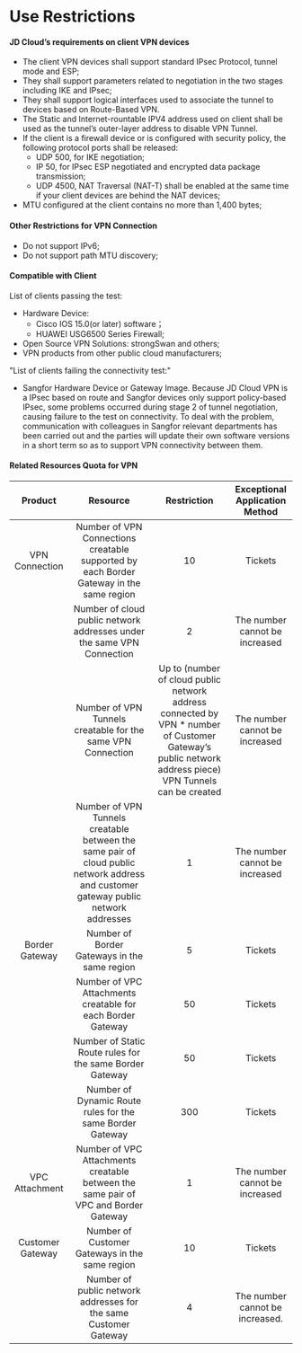 # Use Restrictions
#### JD Cloud’s requirements on client VPN devices
* The client VPN devices shall support standard IPsec Protocol, tunnel mode and ESP;
* They shall support parameters related to negotiation in the two stages including IKE and IPsec;
* They shall support logical interfaces used to associate the tunnel to devices based on Route-Based VPN.
* The Static and Internet-rountable IPV4 address used on client shall be used as the tunnel’s outer-layer address to disable VPN Tunnel.
* If the client is a firewall device or is configured with security policy, the following protocol ports shall be released:
  - UDP 500, for IKE negotiation;
  - IP 50, for IPsec ESP negotiated and encrypted data package transmission;
  - UDP 4500, NAT Traversal (NAT-T) shall be enabled at the same time if your client devices are behind the NAT devices;
* MTU configured at the client contains no more than 1,400 bytes;


#### Other Restrictions for VPN Connection
* Do not support IPv6;
* Do not support path MTU discovery;

#### Compatible with Client
List of clients passing the test:
  * Hardware Device:
    - Cisco IOS 15.0(or later) software；
    - HUAWEI USG6500 Series Firewall;
  * Open Source VPN Solutions: strongSwan and others;
  * VPN products from other public cloud manufacturers;


"List of clients failing the connectivity test:"
  * Sangfor Hardware Device or Gateway Image. Because JD Cloud VPN is a IPsec based on route and Sangfor devices only support policy-based IPsec, some problems occurred during stage 2 of tunnel negotiation, causing failure to the test on connectivity. To deal with the problem, communication with colleagues in Sangfor relevant departments has been carried out and the parties will update their own software versions in a short term so as to support VPN connectivity between them.



#### Related Resources Quota for VPN

| Product | Resource | Restriction | Exceptional Application Method |
|:---:|:---:|:---:|:---:|
| VPN Connection | Number of VPN Connections creatable supported by each Border Gateway in the same region | 10 | Tickets |
| | Number of cloud public network addresses under the same VPN Connection | 2 | The number cannot be increased |
| | Number of VPN Tunnels creatable for the same VPN Connection | Up to (number of cloud public network address connected by VPN * number of Customer Gateway’s public network address piece) VPN Tunnels can be created | The number cannot be increased   |
| | Number of VPN Tunnels creatable between the same pair of cloud public network address and customer gateway public network addresses | 1 | The number cannot be increased |
| Border Gateway | Number of Border Gateways in the same region | 5 | Tickets |
| | Number of VPC Attachments creatable for each Border Gateway | 50 | Tickets |
| | Number of Static Route rules for the same Border Gateway | 50 | Tickets |
| | Number of Dynamic Route rules for the same Border Gateway | 300 | Tickets |
| VPC Attachment | Number of VPC Attachments creatable between the same pair of VPC and Border Gateway | 1 | The number cannot be increased   |
| Customer Gateway | Number of Customer Gateways in the same region | 10 | Tickets |
| | Number of public network addresses for the same Customer Gateway | 4 | The number cannot be increased.   |
